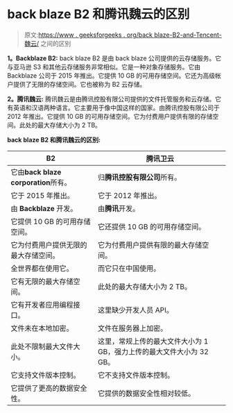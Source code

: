 # back blaze B2 和腾讯魏云的区别

> 原文:[https://www . geeksforgeeks . org/back blaze-B2-and-Tencent-魏云/](https://www.geeksforgeeks.org/difference-between-backblaze-b2-and-tencent-weiyun/) 之间的区别

**1。Backblaze B2:**
back blaze B2 是由 back blaze 公司提供的云存储服务。它与亚马逊 S3 和其他云存储服务非常相似。它是一种对象存储服务。它由 Backblaze 公司于 2015 年推出。它提供 10 GB 的可用存储空间。它还为高级帐户提供了无限的存储空间。它也被称为 B2 云存储。

**2。腾讯魏云:**
腾讯魏云是由腾讯控股有限公司提供的文件托管服务和云存储。它有英语和汉语两种语言。它主要用于像中国这样的国家。由腾讯控股有限公司于 2012 年推出。它提供 10 GB 的可用存储空间。它为付费用户提供有限的存储空间。此处的最大存储大小为 2 TB。

**back blaze B2 和腾讯魏云的区别:**

<center>

| B2 | 腾讯卫云 |
| --- | --- |
| 它由**back blaze corporation**所有。 | 归**腾讯控股有限公司**所有。 |
| 它于 2015 年推出。 | 它于 2012 年推出。 |
| 由 **Backblaze** 开发。 | 由**腾讯**开发。 |
| 它提供 10 GB 的可用存储空间。 | 它还提供 10 GB 的可用存储空间。 |
| 它为付费用户提供无限的最大存储空间。 | 它为付费用户提供有限的最大存储空间。 |
| 全世界都在使用它。 | 而它只在中国使用。 |
| 它有无限的最大存储空间。 | 此处的最大存储大小为 2 TB。 |
| 它有开发者应用编程接口。 | 这里缺少开发人员 API。 |
| 文件未在本地加密。 | 文件在服务器上加密。 |
| 此处不限制最大文件大小。 | 这里，常规上传的最大文件大小为 1 GB，强力上传的最大文件大小为 32 GB。 |
| 它支持文件版本控制。 | 它不支持文件版本控制。 |
| 它提供了更高的数据安全性。 | 它提供的数据安全性相对较低。 |

</center>